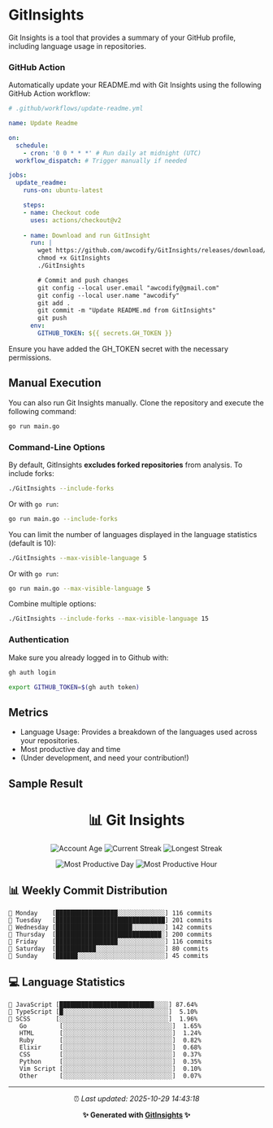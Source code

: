 # GitInsights

Git Insights is a tool that provides a summary of your GitHub profile, including language usage in repositories.


### GitHub Action

Automatically update your README.md with Git Insights using the following GitHub Action workflow:

```yaml
# .github/workflows/update-readme.yml

name: Update Readme

on:
  schedule:
    - cron: '0 0 * * *' # Run daily at midnight (UTC)
  workflow_dispatch: # Trigger manually if needed

jobs:
  update_readme:
    runs-on: ubuntu-latest

    steps:
    - name: Checkout code
      uses: actions/checkout@v2
      
    - name: Download and run GitInsight
      run: |
        wget https://github.com/awcodify/GitInsights/releases/download/v0.1.0/GitInsights -O GitInsights
        chmod +x GitInsights
        ./GitInsights

        # Commit and push changes
        git config --local user.email "awcodify@gmail.com"
        git config --local user.name "awcodify"
        git add .
        git commit -m "Update README.md from GitInsights"
        git push
      env:
        GITHUB_TOKEN: ${{ secrets.GH_TOKEN }}

```
Ensure you have added the GH_TOKEN secret with the necessary permissions.

## Manual Execution
You can also run Git Insights manually. Clone the repository and execute the following command:

```bash
go run main.go
```

### Command-Line Options

By default, GitInsights **excludes forked repositories** from analysis. To include forks:

```bash
./GitInsights --include-forks
```

Or with `go run`:
```bash
go run main.go --include-forks
```

You can limit the number of languages displayed in the language statistics (default is 10):

```bash
./GitInsights --max-visible-language 5
```

Or with `go run`:
```bash
go run main.go --max-visible-language 5
```

Combine multiple options:
```bash
./GitInsights --include-forks --max-visible-language 15
```

### Authentication

Make sure you already logged in to Github with:
```bash
gh auth login

export GITHUB_TOKEN=$(gh auth token)
```
## Metrics

* Language Usage: Provides a breakdown of the languages used across your repositories.
* Most productive day and time
* (Under development, and need your contribution!)

## Sample Result

<!--START_SECTION:GitInsights-->

<div align="center">

# 📊 Git Insights

</div>

<div align="center">

![Account Age](https://img.shields.io/badge/Account_Age-9_years_6_months-blue?style=for-the-badge&logo=github)
![Current Streak](https://img.shields.io/badge/Current_Streak-1_days-orange?style=for-the-badge&logo=fire)
![Longest Streak](https://img.shields.io/badge/Longest_Streak-5_days-red?style=for-the-badge&logo=trophy)

![Most Productive Day](https://img.shields.io/badge/Most_Productive_Day-Tuesday-green?style=for-the-badge&logo=calendar)
![Most Productive Hour](https://img.shields.io/badge/Most_Productive_Hour-08:00_--_09:00-purple?style=for-the-badge&logo=clock)

</div>

## 📊 Weekly Commit Distribution

```text
📅 Monday    [█████████████████░░░░░░░░░░░░░] 116 commits
📅 Tuesday   [██████████████████████████████] 201 commits
📅 Wednesday [█████████████████████░░░░░░░░░] 142 commits
📅 Thursday  [█████████████████████████████░] 200 commits
📅 Friday    [█████████████████░░░░░░░░░░░░░] 116 commits
🎉 Saturday  [███████████░░░░░░░░░░░░░░░░░░░] 80 commits
🎉 Sunday    [██████░░░░░░░░░░░░░░░░░░░░░░░░] 45 commits
```

## 💻 Language Statistics

```text
🥇 JavaScript [██████████████████████████░░░░] 87.64%
🥈 TypeScript [█░░░░░░░░░░░░░░░░░░░░░░░░░░░░░]  5.10%
🥉 SCSS       [░░░░░░░░░░░░░░░░░░░░░░░░░░░░░░]  1.96%
   Go         [░░░░░░░░░░░░░░░░░░░░░░░░░░░░░░]  1.65%
   HTML       [░░░░░░░░░░░░░░░░░░░░░░░░░░░░░░]  1.24%
   Ruby       [░░░░░░░░░░░░░░░░░░░░░░░░░░░░░░]  0.82%
   Elixir     [░░░░░░░░░░░░░░░░░░░░░░░░░░░░░░]  0.68%
   CSS        [░░░░░░░░░░░░░░░░░░░░░░░░░░░░░░]  0.37%
   Python     [░░░░░░░░░░░░░░░░░░░░░░░░░░░░░░]  0.35%
   Vim Script [░░░░░░░░░░░░░░░░░░░░░░░░░░░░░░]  0.10%
   Other      [░░░░░░░░░░░░░░░░░░░░░░░░░░░░░░]  0.07%
```

---

<div align="center">

⏰ _Last updated: 2025-10-29 14:43:18_

**✨ Generated with [GitInsights](https://github.com/awcodify/GitInsights) ✨**

</div>

<!--END_SECTION:GitInsights-->